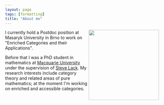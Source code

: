 ```yaml
---
layout: page
tags: [formatting]
title: "About me"
---
```



<a><img src="http://gtendas.github.io/assets/picture.jpg" align="right" width="230" ></a>


I currently hold a Postdoc position at Masaryk University in Brno to work on "Enriched Categories and their Applications". 

Before that I was a PhD student in mathematics at [Macquarie University](https://mq.edu.au) under the supervision of [Steve Lack]([http://maths.mq.edu.au/~slack/](https://researchers.mq.edu.au/en/persons/steve-lack)). My research interests include category theory and related areas of pure mathematics; at the moment I'm working on enriched and accessible categories.



